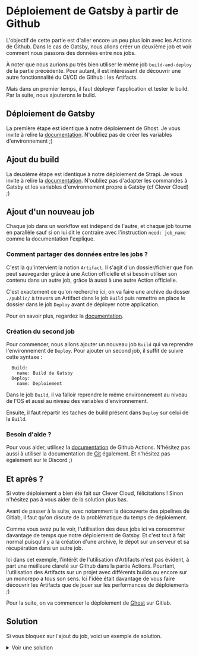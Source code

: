 # Déploiement de Gatsby à partir de Github

L'objectif de cette partie est d'aller encore un peu plus loin avec les Actions de Github. Dans le cas de Gatsby, nous allons créer un deuxième job et voir comment nous passons des données entre nos jobs. 

À noter que nous aurions pu très bien utiliser le même job `build-and-deploy` de la partie précédente. Pour autant, il est intéressant de découvrir une autre fonctionnalité du CI/CD de Github : les Artifacts. 

Mais dans un premier temps, il faut déployer l'application et tester le build. Par la suite, nous ajouterons le build.

## Déploiement de Gatsby

La première étape est identique à notre déploiement de Ghost. Je vous invite à relire la [documentation](ghost.md). N'oubliez pas de créer les variables d'environnement ;) 

## Ajout du build 

La deuxième étape est identique à notre déploiement de Strapi. Je vous invite à relire la [documentation](strapi.md). N'oubliez pas d'adapter les commandes à Gatsby et les variables d'environnement propre à Gatsby (cf Clever Cloud) ;) 

## Ajout d'un nouveau job

Chaque job dans un workflow est indépend de l'autre, et chaque job tourne en parallèle sauf si on lui dit le contraire avec l'instruction `need: job_name` comme la documentation l'explique. 

### Comment partager des données entre les jobs ? 

C'est là qu'intervient la notion `Artifact`. Il s'agit d'un dossier/fichier que l'on peut sauvegarder grâce à une Action officielle et si besoin utiliser son contenu dans un autre job, grâce là aussi à une autre Action officielle.

C'est exactement ce qu'on recherche ici, on va faire une archive du dosser `./public/` à travers un Artifact dans le job `Build` puis remettre en place le dossier dans le job `Deploy` avant de déployer notre application. 

Pour en savoir plus, regardez la [documentation](https://help.github.com/en/actions/configuring-and-managing-workflows/persisting-workflow-data-using-artifacts). 

### Création du second job

Pour commencer, nous allons ajouter un nouveau job `Build` qui va reprendre l'environnement de `Deploy`. Pour ajouter un second job, il suffit de suivre cette syntaxe : 

```jobs:
  Build:
    name: Build de Gatsby
  Deploy:
    name: Deploiement
```

Dans le job `Build`, il va falloir reprendre le même environnement au niveau de l'OS et aussi au niveau des variables d'environnement.

Ensuite, il faut répartir les taches de build présent dans `Deploy` sur celui de la `Build`. 

### Besoin d'aide ?

Pour vous aider, utilisez la [documentation](https://help.github.com/en/actions/) de Github Actions. N'hésitez pas aussi à utiliser la documentation de [Git](https://git-scm.com/docs/) également. Et n'hésitez pas également sur le Discord ;)  

## Et après ? 

Si votre déploiement a bien été fait sur Clever Cloud, félicitations ! Sinon n'hésitez pas à vous aider de la solution plus bas. 

Avant de passer à la suite, avec notamment la découverte des pipelines de Gitlab, il faut qu'on discute de la problématique du temps de déploiement. 

Comme vous avez pu le voir, l'utilisation des deux jobs ici va consommer davantage de temps que notre déploiement de Gatsby. Et c'est tout à fait normal puisqu'il y a la création d'une archive, le dépot sur un serveur et sa récupération dans un autre job. 

Ici dans cet exemple, l'intérêt de l'utilisation d'Artifacts n'est pas évident, à part une meilleure clareté sur Github dans la partie Actions. Pourtant, l'utilisation des Artifacts sur un projet avec différents builds ou encore sur un monorepo a tous son sens. Ici l'idée était davantage de vous faire découvrir les Artifacts que de jouer sur les performances de déploiements ;) 

Pour la suite, on va commencer le déploiement de [Ghost](../gitlab/start.md) sur Gitlab.


## Solution

Si vous bloquez sur l'ajout du job, voici un exemple de solution. 

<details>
  <summary>Voir une solution</summary>
  
  ````yml 
# Nom de notre workflow
name: Deploy

# Sur un événement "push" sur la branche production
on:
  push:
    branches: [production]

# Création de notre job deploy
jobs:
  build:
    # On sélectionne un ubuntu
    runs-on: ubuntu-latest
    env:
      GHOST_URI: ${{ secrets.GHOST_URI }}
      GHOST_TOKEN: ${{ secrets.GHOST_TOKEN }}
      STRAPI_URI: ${{ secrets.STRAPI_URI }}

    steps:
      # On utilise une action de Github pour récupérer le repo local
      - uses: actions/checkout@v2

      # Utilisation de notre version de node
      - name: Use Node.js 12.16.1
        uses: actions/setup-node@v1
        with:
          node-version: 12.16.1

      # On lance le build de Gatsby
      - name: Build Gatsby
        run: |
          npm install
          npm run build

      # Création d'un artifacts comprenant notre dossier public
      - name: Archive build artifacts
        uses: actions/upload-artifact@v1
        with:
          name: public
          path: ./public/

  deploy:
    # On dit que ce job ne peut pas se passer sans l'autre
    needs: [build]

    # On sélectionne un ubuntu
    runs-on: ubuntu-latest

    steps:
      # On utilise une action de Github pour récupérer le repo local
      - uses: actions/checkout@v2

      # Utilisation de notre version de node
      - name: Use Node.js 12.16.1
        uses: actions/setup-node@v1
        with:
          node-version: 12.16.1

      # Récupération de l'Artifact et donc du dossier public
      - uses: actions/download-artifact@master
        with:
          name: public
          path: ./public/

      # Récupération de l'ensemble des commits du repository. Par défaut, le clone ne récupére pas un historique profond. Or pour Clever Cloud, c'est indispensable
      - name: Run git commands
        run: |
          git fetch --prune --unshallow
          git config --global user.email YOUR_EMAIL
          git config --global user.name YOUR_NAME
          git add --force ./public/
          git commit -m 'gatsby build prepare to deploy'

      # Installation de clever-tools and deploy app
      - name: Instal and Deploy to Clever
        run: |
          npm install -g clever-tools
          clever login --token ${{ secrets.CLEVER_TOKEN }} --secret ${{ secrets.CLEVER_SECRET }}
          clever link ${{ secrets.CLEVER_APP_ID }} --alias ubeers-strapi
          clever deploy --branch production --force
  
  ````
</details>


 

